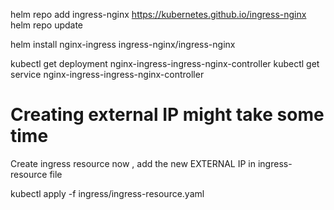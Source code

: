 helm repo add ingress-nginx https://kubernetes.github.io/ingress-nginx
helm repo update

helm install nginx-ingress ingress-nginx/ingress-nginx

kubectl get deployment nginx-ingress-ingress-nginx-controller
kubectl get service nginx-ingress-ingress-nginx-controller

# Creating external IP might take some time
Create ingress resource now , add the new EXTERNAL IP in ingress-resource file

kubectl apply -f ingress/ingress-resource.yaml  

